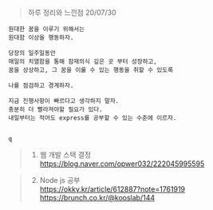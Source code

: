> 하루 정리와 느낀점 20/07/30
```
원대한 꿈을 이루기 위해서는
원대함 이상을 행동하자.

당장의 일주일동안
매일의 치열함을 통해 잠재의식 깊은 곳 부터 성장하고,
꿈을 상상하고, 그 꿈을 이룰 수 있는 행동을 취할 수 있도록

나를 점검하고 경계하자.
```

```
지금 진행사항이 빠르다고 생각하지 말자.
충분히 더 빨라져야할 필요가 있다.
내일부터는 적어도 express를 공부할 수 있는 수준에 이르자.


q
```


>1) 웹 개발 스택 결정   
https://blog.naver.com/opwer032/222045995595

>2) Node js 공부    
https://okky.kr/article/612887?note=1761919   
https://brunch.co.kr/@kooslab/144